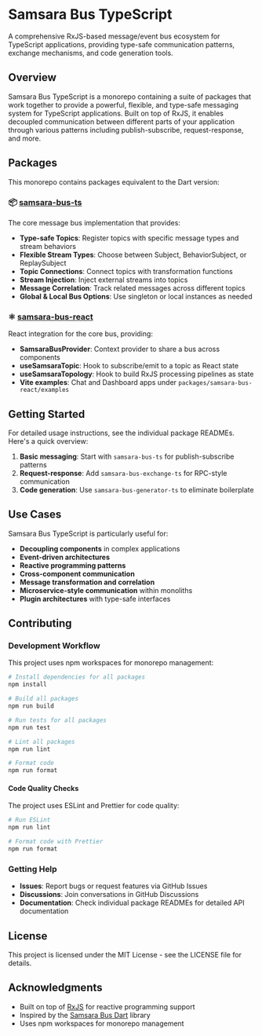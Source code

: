 # Samsara Bus TypeScript

A comprehensive RxJS-based message/event bus ecosystem for TypeScript applications, providing type-safe communication patterns, exchange mechanisms, and code generation tools.

## Overview

Samsara Bus TypeScript is a monorepo containing a suite of packages that work together to provide a powerful, flexible, and type-safe messaging system for TypeScript applications. Built on top of RxJS, it enables decoupled communication between different parts of your application through various patterns including publish-subscribe, request-response, and more.

## Packages

This monorepo contains packages equivalent to the Dart version:

### 📦 [samsara-bus-ts](./packages/samsara-bus-ts/)

The core message bus implementation that provides:

- **Type-safe Topics**: Register topics with specific message types and stream behaviors
- **Flexible Stream Types**: Choose between Subject, BehaviorSubject, or ReplaySubject
- **Topic Connections**: Connect topics with transformation functions
- **Stream Injection**: Inject external streams into topics
- **Message Correlation**: Track related messages across different topics
- **Global & Local Bus Options**: Use singleton or local instances as needed

### ⚛️ [samsara-bus-react](./packages/samsara-bus-react/)

React integration for the core bus, providing:

- **SamsaraBusProvider**: Context provider to share a bus across components
- **useSamsaraTopic**: Hook to subscribe/emit to a topic as React state
- **useSamsaraTopology**: Hook to build RxJS processing pipelines as state
- **Vite examples**: Chat and Dashboard apps under `packages/samsara-bus-react/examples`

## Getting Started

For detailed usage instructions, see the individual package READMEs. Here's a quick overview:

1. **Basic messaging**: Start with `samsara-bus-ts` for publish-subscribe patterns
2. **Request-response**: Add `samsara-bus-exchange-ts` for RPC-style communication
3. **Code generation**: Use `samsara-bus-generator-ts` to eliminate boilerplate

## Use Cases

Samsara Bus TypeScript is particularly useful for:

- **Decoupling components** in complex applications
- **Event-driven architectures**
- **Reactive programming patterns**
- **Cross-component communication**
- **Message transformation and correlation**
- **Microservice-style communication** within monoliths
- **Plugin architectures** with type-safe interfaces

## Contributing

### Development Workflow

This project uses npm workspaces for monorepo management:

```bash
# Install dependencies for all packages
npm install

# Build all packages
npm run build

# Run tests for all packages
npm run test

# Lint all packages
npm run lint

# Format code
npm run format
```

#### Code Quality Checks

The project uses ESLint and Prettier for code quality:

```bash
# Run ESLint
npm run lint

# Format code with Prettier
npm run format
```

### Getting Help

- **Issues**: Report bugs or request features via GitHub Issues
- **Discussions**: Join conversations in GitHub Discussions
- **Documentation**: Check individual package READMEs for detailed API documentation

## License

This project is licensed under the MIT License - see the LICENSE file for details.

## Acknowledgments

- Built on top of [RxJS](https://rxjs.dev/) for reactive programming support
- Inspired by the [Samsara Bus Dart](https://github.com/Samsara-Stream/samsara-bus-dart) library
- Uses npm workspaces for monorepo management
